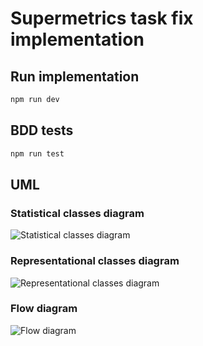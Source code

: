 # Supermetrics task fix implementation

## Run implementation
```bash
npm run dev
````

## BDD tests
```bash
npm run test
````

## UML
### Statistical classes diagram
![Statistical classes diagram](http://www.plantuml.com/plantuml/proxy?cache=no&src=https://raw.githubusercontent.com/4arturas/supermetrics-fix/master/plantuml/diagram1.puml)
### Representational classes diagram
![Representational classes diagram](http://www.plantuml.com/plantuml/proxy?cache=no&src=https://raw.githubusercontent.com/4arturas/supermetrics-fix/master/plantuml/diagram2.puml)
### Flow diagram
![Flow diagram](http://www.plantuml.com/plantuml/proxy?cache=no&src=https://raw.githubusercontent.com/4arturas/supermetrics-fix/master/plantuml/diagram3.puml)

